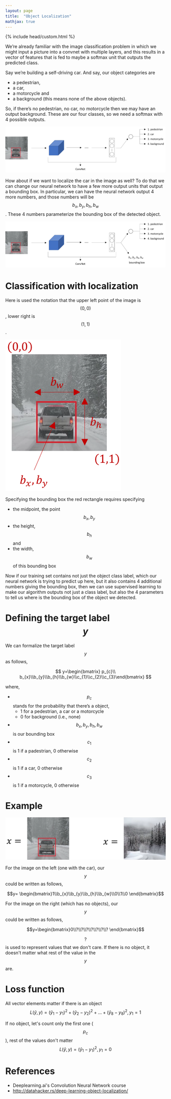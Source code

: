 ```yaml
---
layout: page
title:  "Object Localization"
mathjax: true
---
```


{% include head/custom.html %}

We’re already familiar with the image classification problem in which we might input a picture into a convnet with multiple layers, and this results in a vector of features that is fed to maybe a softmax unit that outputs the predicted class.

Say we’re building a self-driving car. And say, our object categories are
- a pedestrian, 
- a car, 
- a motorcycle and 
- a background (this means none of the above objects).

So, if there’s no pedestrian, no car, no motorcycle then we may have an output background. These are our four classes, so we need a softmax with 4 possible outputs.

![](./object-localization-1.png)

How about if we want to localize the car in the image as well? To do that we can change our neural network to have a few more output units that output a bounding box. In particular, we can have the neural network output 4 more numbers, and those numbers will be $$ b_x, b_y, b_h, b_w $$. These 4 numbers parameterize the bounding box of the detected object.

![](./object-localization-2.png)

# Classification with localization
Here is used the notation that the upper left point of the image is $$(0,0)$$, lower right is $$(1,1)$$.

![](./object-localization-3.png)

Specifying the bounding box the red rectangle requires specifying 
- the midpoint, the point $$ b_x, b_y $$
- the height, $$ b_h $$ and 
- the width, $$ b_w $$ of this bounding box 

Now if our training set contains not just the object class label, which our neural network is trying to predict up here, but it also contains 4 additional numbers giving the bounding box, then we can use supervised learning to make our algorithm outputs not just a class label, but also the 4 parameters to tell us where is the bounding box of the object we detected.

# Defining the target label $$y$$

We can formalize the target label $$y$$ as follows,

$$ y=\begin{bmatrix} p_{c}\\ b_{x}\\b_{y}\\b_{h}\\b_{w}\\c_{1}\\c_{2}\\c_{3}\end{bmatrix} $$

where,
- $$p_c$$ stands for the probability that there’s a object, 
    - 1 for a pedestrian, a car or a motorcycle
    - 0 for background (i.e., none)
- $$ b_x, b_y, b_h, b_w $$ is our bounding box
- $$c_1$$ is 1 if a padestrian, 0 otherwise
- $$c_2$$ is 1 if a car, 0 otherwise
- $$c_3$$ is 1 if a motorcycle, 0 otherwise

# Example
![](./object-localization-4.png)

For the image on the left (one with the car), our $$y$$ could be written as follows,

$$y= \begin{bmatrix}1\\b_{x}\\b_{y}\\b_{h}\\b_{w}\\0\\1\\0 \end{bmatrix}$$

For the image on the right (which has no objects), our $$y$$ could be written as follows,

$$y=\begin{bmatrix}0\\?\\?\\?\\?\\?\\?\\? \end{bmatrix}$$

$$?$$ is used to represent values that we don't care. If there is no object, it doesn't matter what rest of the value in the $$y$$ are.

# Loss function

All vector elements matter if there is an object
$$ L\left ( \hat{y},y \right )=\left ( \hat{y}_{1}-y_{1} \right )^{2}+\left ( \hat{y}_{2}-y_{2} \right )^{2}+…+\left ( \hat{y}_{8}-y_{8} \right )^{2},   y_{1}=1 $$

If no object, let's count only the first one ($$p_c$$), rest of the values don't matter
$$L\left ( \hat{y},y \right )= \left ( \hat{y}_{1}-y_{1} \right )^{2}, y_{1}=0$$

# References
- Deeplearning.ai's Convolution Neural Network course
- http://datahacker.rs/deep-learning-object-localization/